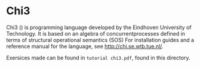 # Chi3

Chi3 () is programming language developed by the Eindhoven University of Technology. It is based on an algebra of concurrentprocesses defined in terms of structural operational semantics (SOS) 
For installation guides and a reference manual for the language, see http://chi.se.wtb.tue.nl/. 

Exersices made can be found in `tutorial chi3.pdf`, found in this directory. 
